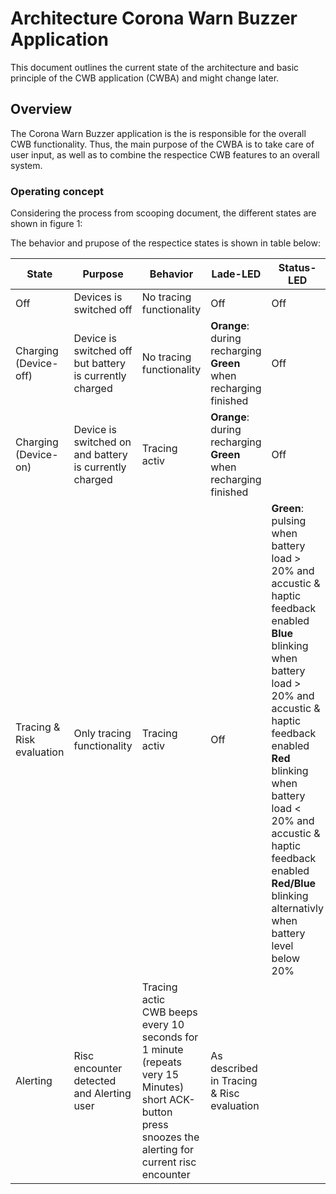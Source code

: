 # Architecture Corona Warn Buzzer Application

This document outlines the current state of the architecture and basic principle of the CWB application (CWBA) and might change later.

## Overview
The Corona Warn Buzzer application is the is responsible for the overall CWB functionality.
Thus, the main purpose of the CWBA is to take care of user input, as well as to combine the respectice CWB features to an overall system.

### 

### Operating concept 

Considering the process from scooping document, the different states are shown in figure 1:

The behavior and prupose of the respectice states is shown in table below:

 
State | Purpose | Behavior | Lade-LED | Status-LED | Alarm-LED
---------- | ---------- | ---------- | ---------- | ---------- | ---------- 
Off | Devices is switched off | No tracing functionality | Off | Off | Off |
Charging<br/> (Device-off) | Device is switched off but battery is currently charged | No tracing functionality | **Orange**: during recharging <br/> **Green** when recharging finished | Off | Off
Charging<br/> (Device-on) | Device is switched on and battery is currently charged | Tracing activ | **Orange**: during recharging <br/> **Green** when recharging finished | Off | Off
Tracing & Risk evaluation | Only tracing functionality | Tracing activ | Off | **Green**: pulsing when battery load > 20% and accustic & haptic feedback enabled<br/> **Blue** blinking when battery load > 20% and accustic & haptic feedback enabled<br/> **Red** blinking when battery load < 20% and accustic & haptic feedback enabled<br/> **Red/Blue** blinking alternativly when battery level below 20% | Off 
Alerting | Risc encounter detected and Alerting user | Tracing actic <br/> CWB beeps every 10 seconds for 1 minute (repeats very 15 Minutes) short ACK-button press snoozes the alerting for current risc encounter <br/> | As described in Tracing & Risc evaluation | 
